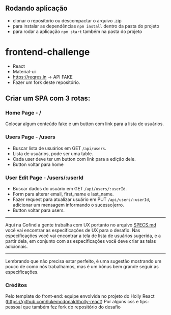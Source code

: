 ## Rodando aplicação

- clonar o repositório ou descompactar o arquivo .zip
- para instalar as dependências `npm install` dentro da pasta do projeto
- para rodar a aplicação `npm start` também na pasta do projeto

# frontend-challenge

- React
- Material-ui
- https://reqres.in -> API FAKE
- Fazer um fork deste repositório.

## Criar um SPA com 3 rotas:

### Home Page - /

Colocar algum conteúdo fake e um button com link para a lista de usuários.

### Users Page - /users

- Buscar lista de usuários em GET `/api/users`.
- Lista de usuários, pode ser uma table.
- Cada user deve ter um button com link para a edição dele.
- Button voltar para home

### User Edit Page - /users/:userId

- Buscar dados do usuário em GET `/api/users/:userId`.
- Form para alterar email, first_name e last_name.
- Fazer request para atualizar usuário em PUT `/api/users/:userId`,
  adicionar um mensagem informando o sucesso|erro.
- Button voltar para users.

---

Aqui na Gofind a gente trabalha com UX portanto no arquivo [SPECS.md](SPECS.md) você vai encontrar as especificações de UX para o desafio. Nas especificações você vai encontrar a tela de lista de usuários sugerida, e a partir dela, em conjunto com as especificações você deve criar as telas adicionais.

---

Lembrando que não precisa estar perfeito, é uma sugestão mostrando um pouco de como nós trabalhamos, mas é um bônus bem grande seguir as especificações.

### Créditos

Pelo template do front-end: equipe envolvida no projeto do Holly React (https://github.com/lukemcdonald/holly-react)
Por alguns css e tips: pessoal que também fez fork do repositório do desafio 
